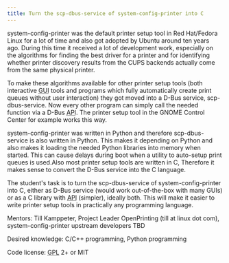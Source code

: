 ```yaml
---
title: Turn the scp-dbus-service of system-config-printer into C
---
```


<div>

<p>
system-config-printer was the default printer setup tool in Red Hat/Fedora Linux for a lot of time and also got adopted by Ubuntu around ten years ago. During this time it received a lot of development work, especially on the algorithms for finding the best driver for a printer and for identifying whether printer discovery results from the CUPS backends actually come from the same physical printer.
</p>

<p>
To make these algorithms available for other printer setup tools (both interactive <abbr title="Graphical User Interface">GUI</abbr> tools and programs which fully automatically create print queues without user interaction) they got moved into a D-Bus service, scp-dbus-service. Now every other program can simply call the needed function via a D-Bus <abbr title="Application Programming Interface">API</abbr>. The printer setup tool in the GNOME Control Center for example works this way.
</p>

<p>
system-config-printer was written in Python and therefore scp-dbus-service is also written in Python. This makes it depending on Python and also makes it loading the needed Python libraries into memory when started. This can cause delays during boot when a utility to auto-setup print queues is used.Also most printer setup tools are written in C, Therefore it makes sense to convert the D-Bus service into the C language.
</p>

<p>
The student&#039;s task is to turn the scp-dbus-service of system-config-printer into C, either as D-Bus service (would work out-of-the-box with many GUIs) or as a C library with <abbr title="Application Programming Interface">API</abbr> (simpler), ideally both. This will make it easier to write printer setup tools in practically any programming language.
</p>

<p>
Mentors: Till Kamppeter, Project Leader OpenPrinting (till at linux dot com), system-config-printer upstream developers TBD
</p>

<p>
Desired knowledge: C/C++ programming, Python programming
</p>

<p>
Code license: <abbr title="GNU General Public License">GPL</abbr> 2+ or MIT
</p>

</div>